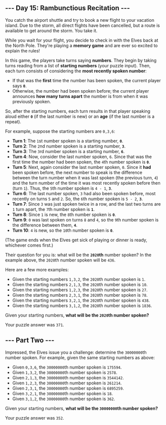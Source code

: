 ## --- Day 15: Rambunctious Recitation ---

You catch the airport shuttle and try to book a new flight to your vacation island. Due to the storm, all direct flights have been cancelled, but a route is available to get around the storm. You take it.

While you wait for your flight, you decide to check in with the Elves back at the North Pole. They're playing a __memory game__ and are ever so excited to explain the rules!

In this game, the players take turns saying __numbers__. They begin by taking turns reading from a list of __starting numbers__ (your puzzle input). Then, each turn consists of considering the __most recently spoken number__:

*   If that was the __first__ time the number has been spoken, the current player says __`0`__.
*   Otherwise, the number had been spoken before; the current player announces __how many turns apart__ the number is from when it was previously spoken.

So, after the starting numbers, each turn results in that player speaking aloud either __`0`__ (if the last number is new) or an __age__ (if the last number is a repeat).

For example, suppose the starting numbers are `0,3,6`:

*   __Turn 1__: The `1`st number spoken is a starting number, __`0`__.
*   __Turn 2__: The `2`nd number spoken is a starting number, __`3`__.
*   __Turn 3__: The `3`rd number spoken is a starting number, __`6`__.
*   __Turn 4__: Now, consider the last number spoken, `6`. Since that was the first time the number had been spoken, the `4`th number spoken is __`0`__.
*   __Turn 5__: Next, again consider the last number spoken, `0`. Since it __had__ been spoken before, the next number to speak is the difference between the turn number when it was last spoken (the previous turn, `4`) and the turn number of the time it was most recently spoken before then (turn `1`). Thus, the `5`th number spoken is `4 - 1`, __`3`__.
*   __Turn 6__: The last number spoken, `3` had also been spoken before, most recently on turns `5` and `2`. So, the `6`th number spoken is `5 - 2`, __`3`__.
*   __Turn 7__: Since `3` was just spoken twice in a row, and the last two turns are `1` turn apart, the `7`th number spoken is __`1`__.
*   __Turn 8__: Since `1` is new, the `8`th number spoken is __`0`__.
*   __Turn 9__: `0` was last spoken on turns `8` and `4`, so the `9`th number spoken is the difference between them, __`4`__.
*   __Turn 10__: `4` is new, so the `10`th number spoken is __`0`__.

(The game ends when the Elves get sick of playing or dinner is ready, whichever comes first.)

Their question for you is: what will be the __`2020`th__ number spoken? In the example above, the `2020`th number spoken will be `436`.

Here are a few more examples:

*   Given the starting numbers `1,3,2`, the `2020`th number spoken is `1`.
*   Given the starting numbers `2,1,3`, the `2020`th number spoken is `10`.
*   Given the starting numbers `1,2,3`, the `2020`th number spoken is `27`.
*   Given the starting numbers `2,3,1`, the `2020`th number spoken is `78`.
*   Given the starting numbers `3,2,1`, the `2020`th number spoken is `438`.
*   Given the starting numbers `3,1,2`, the `2020`th number spoken is `1836`.

Given your starting numbers, __what will be the `2020`th number spoken?__

Your puzzle answer was `371`.

## --- Part Two ---

Impressed, the Elves issue you a challenge: determine the `30000000`th number spoken. For example, given the same starting numbers as above:

*   Given `0,3,6`, the `30000000`th number spoken is `175594`.
*   Given `1,3,2`, the `30000000`th number spoken is `2578`.
*   Given `2,1,3`, the `30000000`th number spoken is `3544142`.
*   Given `1,2,3`, the `30000000`th number spoken is `261214`.
*   Given `2,3,1`, the `30000000`th number spoken is `6895259`.
*   Given `3,2,1`, the `30000000`th number spoken is `18`.
*   Given `3,1,2`, the `30000000`th number spoken is `362`.

Given your starting numbers, __what will be the `30000000`th number spoken?__

Your puzzle answer was `352`.
